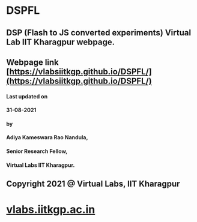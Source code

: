 # DSPFL
## DSP (Flash to JS converted experiments) Virtual Lab IIT Kharagpur webpage.
## Webpage link [https://vlabsiitkgp.github.io/DSPFL/](https://vlabsiitkgp.github.io/DSPFL/)

#### Last updated on
####  31-08-2021
####  by
####  Adiya Kameswara Rao Nandula,
####  Senior Research Fellow,
####  Virtual Labs IIT Kharagpur.

## Copyright 2021 @ Virtual Labs, IIT Kharagpur

# [vlabs.iitkgp.ac.in](vlabs.iitkgp.ac.in)
